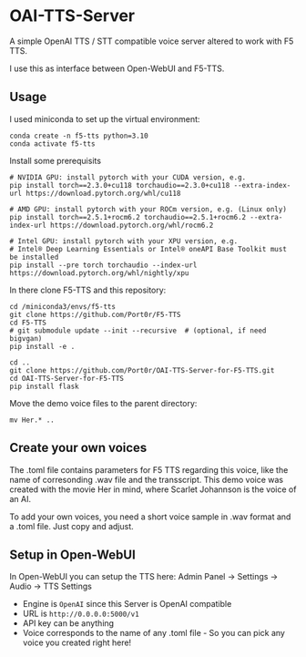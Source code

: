 # OAI-TTS-Server
A simple OpenAI TTS / STT compatible voice server altered to work with F5 TTS.

I use this as interface between Open-WebUI and F5-TTS.

## Usage
I used miniconda to set up the virtual environment:
```
conda create -n f5-tts python=3.10
conda activate f5-tts
```
Install some prerequisits
```
# NVIDIA GPU: install pytorch with your CUDA version, e.g.
pip install torch==2.3.0+cu118 torchaudio==2.3.0+cu118 --extra-index-url https://download.pytorch.org/whl/cu118

# AMD GPU: install pytorch with your ROCm version, e.g. (Linux only)
pip install torch==2.5.1+rocm6.2 torchaudio==2.5.1+rocm6.2 --extra-index-url https://download.pytorch.org/whl/rocm6.2

# Intel GPU: install pytorch with your XPU version, e.g.
# Intel® Deep Learning Essentials or Intel® oneAPI Base Toolkit must be installed
pip install --pre torch torchaudio --index-url https://download.pytorch.org/whl/nightly/xpu
```
In there clone F5-TTS and this repository:
```
cd /miniconda3/envs/f5-tts
git clone https://github.com/Port0r/F5-TTS
cd F5-TTS
# git submodule update --init --recursive  # (optional, if need bigvgan)
pip install -e .

cd ..
git clone https://github.com/Port0r/OAI-TTS-Server-for-F5-TTS.git
cd OAI-TTS-Server-for-F5-TTS
pip install flask
```
Move the demo voice files to the parent directory:
```
mv Her.* ..
```
## Create your own voices

The .toml file contains parameters for F5 TTS regarding this voice, like the name of corresonding .wav file and the transscript. This demo voice was created with the movie Her in mind, where Scarlet Johannson is the voice of an AI.

To add your own voices, you need a short voice sample in .wav format and a .toml file. Just copy and adjust.

## Setup in Open-WebUI

In Open-WebUI you can setup the TTS here: Admin Panel -> Settings -> Audio -> TTS Settings

* Engine is `OpenAI` since this Server is OpenAI compatible 
* URL is `http://0.0.0.0:5000/v1`
* API key can be anything
* Voice corresponds to the name of any .toml file - So you can pick any voice you created right here!
